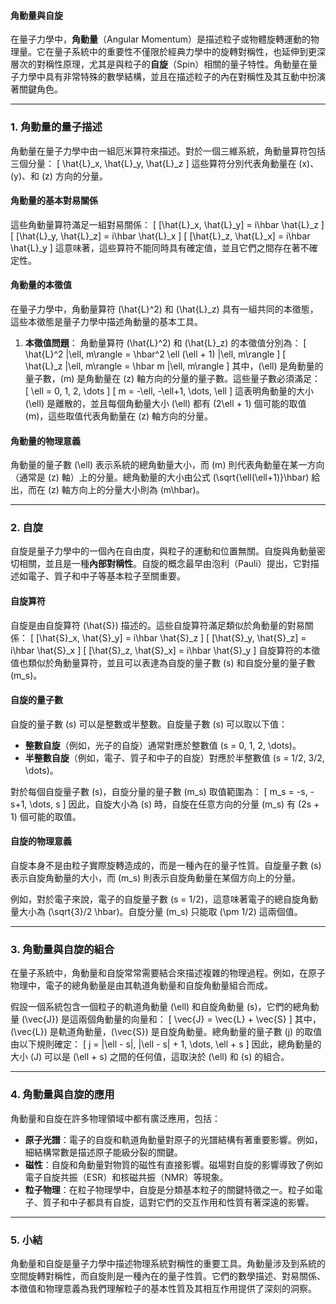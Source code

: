 #### 角動量與自旋

在量子力學中，**角動量**（Angular Momentum）是描述粒子或物體旋轉運動的物理量。它在量子系統中的重要性不僅限於經典力學中的旋轉對稱性，也延伸到更深層次的對稱性原理，尤其是與粒子的**自旋**（Spin）相關的量子特性。角動量在量子力學中具有非常特殊的數學結構，並且在描述粒子的內在對稱性及其互動中扮演著關鍵角色。

---

### **1. 角動量的量子描述**

角動量在量子力學中由一組厄米算符來描述。對於一個三維系統，角動量算符包括三個分量：
\[
\hat{L}_x, \hat{L}_y, \hat{L}_z
\]
這些算符分別代表角動量在 \(x\)、\(y\)、和 \(z\) 方向的分量。

#### **角動量的基本對易關係**

這些角動量算符滿足一組對易關係：
\[
[\hat{L}_x, \hat{L}_y] = i\hbar \hat{L}_z
\]
\[
[\hat{L}_y, \hat{L}_z] = i\hbar \hat{L}_x
\]
\[
[\hat{L}_z, \hat{L}_x] = i\hbar \hat{L}_y
\]
這意味著，這些算符不能同時具有確定值，並且它們之間存在著不確定性。

#### **角動量的本徵值**

在量子力學中，角動量算符 \(\hat{L}^2\) 和 \(\hat{L}_z\) 具有一組共同的本徵態，這些本徵態是量子力學中描述角動量的基本工具。

1. **本徵值問題**：
   角動量算符 \(\hat{L}^2\) 和 \(\hat{L}_z\) 的本徵值分別為：
   \[
   \hat{L}^2 |\ell, m\rangle = \hbar^2 \ell (\ell + 1) |\ell, m\rangle
   \]
   \[
   \hat{L}_z |\ell, m\rangle = \hbar m |\ell, m\rangle
   \]
   其中，\(\ell\) 是角動量的量子數，\(m\) 是角動量在 \(z\) 軸方向的分量的量子數。這些量子數必須滿足：
   \[
   \ell = 0, 1, 2, \dots
   \]
   \[
   m = -\ell, -\ell+1, \dots, \ell
   \]
   這表明角動量的大小 \(\ell\) 是離散的，並且每個角動量大小 \(\ell\) 都有 \(2\ell + 1\) 個可能的取值 \(m\)，這些取值代表角動量在 \(z\) 軸方向的分量。

#### **角動量的物理意義**

角動量的量子數 \(\ell\) 表示系統的總角動量大小，而 \(m\) 則代表角動量在某一方向（通常是 \(z\) 軸）上的分量。總角動量的大小由公式 \(\sqrt{\ell(\ell+1)}\hbar\) 給出，而在 \(z\) 軸方向上的分量大小則為 \(m\hbar\)。

---

### **2. 自旋**

自旋是量子力學中的一個內在自由度，與粒子的運動和位置無關。自旋與角動量密切相關，並且是一種**內部對稱性**。自旋的概念最早由泡利（Pauli）提出，它對描述如電子、質子和中子等基本粒子至關重要。

#### **自旋算符**

自旋是由自旋算符 \(\hat{S}\) 描述的。這些自旋算符滿足類似於角動量的對易關係：
\[
[\hat{S}_x, \hat{S}_y] = i\hbar \hat{S}_z
\]
\[
[\hat{S}_y, \hat{S}_z] = i\hbar \hat{S}_x
\]
\[
[\hat{S}_z, \hat{S}_x] = i\hbar \hat{S}_y
\]
自旋算符的本徵值也類似於角動量算符，並且可以表達為自旋的量子數 \(s\) 和自旋分量的量子數 \(m_s\)。

#### **自旋的量子數**

自旋的量子數 \(s\) 可以是整數或半整數。自旋量子數 \(s\) 可以取以下值：
- **整數自旋**（例如，光子的自旋）通常對應於整數值 \(s = 0, 1, 2, \dots\)。
- **半整數自旋**（例如，電子、質子和中子的自旋）對應於半整數值 \(s = 1/2, 3/2, \dots\)。

對於每個自旋量子數 \(s\)，自旋分量的量子數 \(m_s\) 取值範圍為：
\[
m_s = -s, -s+1, \dots, s
\]
因此，自旋大小為 \(s\) 時，自旋在任意方向的分量 \(m_s\) 有 \(2s + 1\) 個可能的取值。

#### **自旋的物理意義**

自旋本身不是由粒子實際旋轉造成的，而是一種內在的量子性質。自旋量子數 \(s\) 表示自旋角動量的大小，而 \(m_s\) 則表示自旋角動量在某個方向上的分量。

例如，對於電子來說，電子的自旋量子數 \(s = 1/2\)，這意味著電子的總自旋角動量大小為 \(\sqrt{3}/2 \hbar\)。自旋分量 \(m_s\) 只能取 \(\pm 1/2\) 這兩個值。

---

### **3. 角動量與自旋的組合**

在量子系統中，角動量和自旋常常需要結合來描述複雜的物理過程。例如，在原子物理中，電子的總角動量是由其軌道角動量和自旋角動量組合而成。

假設一個系統包含一個粒子的軌道角動量 \(\ell\) 和自旋角動量 \(s\)，它們的總角動量 \(\vec{J}\) 是這兩個角動量的向量和：
\[
\vec{J} = \vec{L} + \vec{S}
\]
其中，\(\vec{L}\) 是軌道角動量，\(\vec{S}\) 是自旋角動量。總角動量的量子數 \(j\) 的取值由以下規則確定：
\[
j = |\ell - s|, |\ell - s| + 1, \dots, \ell + s
\]
因此，總角動量的大小 \(J\) 可以是 \(\ell + s\) 之間的任何值，這取決於 \(\ell\) 和 \(s\) 的組合。

---

### **4. 角動量與自旋的應用**

角動量和自旋在許多物理領域中都有廣泛應用，包括：

- **原子光譜**：電子的自旋和軌道角動量對原子的光譜結構有著重要影響。例如，細結構常數是描述原子能級分裂的關鍵。
- **磁性**：自旋和角動量對物質的磁性有直接影響。磁場對自旋的影響導致了例如電子自旋共振（ESR）和核磁共振（NMR）等現象。
- **粒子物理**：在粒子物理學中，自旋是分類基本粒子的關鍵特徵之一。粒子如電子、質子和中子都具有自旋，這對它們的交互作用和性質有著深遠的影響。

---

### **5. 小結**

角動量和自旋是量子力學中描述物理系統對稱性的重要工具。角動量涉及到系統的空間旋轉對稱性，而自旋則是一種內在的量子性質。它們的數學描述、對易關係、本徵值和物理意義為我們理解粒子的基本性質及其相互作用提供了深刻的洞察。